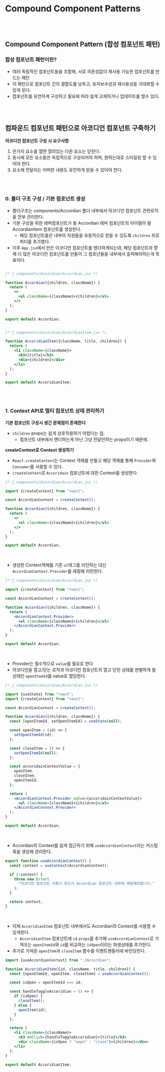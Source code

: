 # Compound Component Patterns

<br />
<br />

## Compound Component Pattern (합성 컴포넌트 패턴)

### 합성 컴포넌트 패턴이란?

- 여러 독립적인 컴포넌트들을 조합해, 서로 의존성없이 재사용 가능한 컴포넌트를 만드는 패턴
- 이 패턴으로 컴포넌트 간의 결합도를 낮추고, 유지보수성과 재사용성을 극대화할 수 있게 된다.
- 컴포넌트를 유연하게 구성하고 필요에 따라 쉽게 교체하거나 업데이트를 할수 있다.

<br />
<br />

## 컴파운드 컴포넌트 패턴으로 아코디언 컴포넌트 구축하기

**아코디언 컴포넌트 구성 시 요구사항**

1. 한가지 요소를 열면 열려있는 다른 요소는 닫힌다.
2. 동시에 모든 요소들은 독립적으로 구성되어야 하며, 원하는대로 스타일링 할 수 있어야 한다.
3. 요소에 전달되는 어떠한 내용도 유연하게 받을 수 있어야 한다.

<br />
<br />

### 0. 폴더 구조 구성 / 기본 컴포넌트 생성

- 폴더구조는 components/Accordian 폴더 내부에서 아코디언 컴포넌트 관련로직을 전부 관리한다.
- 기본 구성을 위한 래퍼컴포넌트가 될 Accordian 래퍼 컴포넌트의 아이템이 될 AccordianItem 컴포넌트를 생성한다.
  - 해당 컴포넌트들은 내부의 자원들을 유동적으로 받을 수 있도록 `children` 프로퍼티를 추가했다.
- 이후 `App.jsx`에서 만든 아코디언 컴포넌트를 렌더하게되는데, 해당 컴포넌트와 함께 더 많은 아코디언 컴포넌트를 만들어 그 컴포넌들을 내부에서 출력해야하는게 목표이다.

```jsx

/* 📑 components/Accordian/Accordian.jsx */

function Accordian({children, className}) {
  return (
    <>
      <ul className={className}>{children}</ul>
    </>
  );
}

export default Accordian;


/* 📑 components/Accordian/AccordianItem.jsx */

function AccoridianItem({className, title, children}) {
  return (
    <li className={className}>
      <h3>{title}</h3>
      <div>{children}</div>
    </li>
  );
}

export default AccoridianItem;


```

<br />
<br />

### 1. Context API로 멀티 컴포넌트 상태 관리하기

**기본 컴포넌트 구성시 생긴 문제점이 존재한다**

- `children` props는 쉽게 상호작용하기 어렵다는 점.
  - 컴포넌트 내부에서 렌더하는게 아닌 그냥 전달만하는 props이기 때문에.

**createContext로 Context 생성하기**

- `React.createContext`는 Context 객체를 만들고 해당 객체를 통해 `Provider`와 `Consumer`를 사용할 수 있다.
- `createContext`로 `Accoridain` 컴포넌트에 대한 Context를 생성한다.

```jsx
/* 📑 components/Accordian/Accordian.jsx */

import {createContext} from "react";

const AccordianContext = createContext();

function Accordian({children, className}) {
  return (
    <>
      <ul className={className}>{children}</ul>
    </>
  );
}

export default Accordian;
```

<br />

- 생성한 Context객체를 기존 `ul`태그를 리턴하는 대신 `AccordianContext.Provider`를 래핑해 리턴한다.

```jsx
/* 📑 components/Accordian/Accordian.jsx */

import {createContext} from "react";

const AccordianContext = createContext();

function Accordian({children, className}) {
  return (
    <AccordianContext.Provider>
      <ul className={className}>{children}</ul>
    </AccordianContext.Provider>
  );
}

export default Accordian;
```

<br />

- Provider는 필수적으로 `value`를 필요로 한다
- 아코디언을 열고/닫는 로직과 아코디언 컴포넌트의 열고 닫힌 상태를 판별하게 될 상태인 `openItemId`를 value로 할당한다.

```jsx
/* 📑 components/Accordian/Accordian.jsx */

import {useState} from "react";
import {createContext} from "react";

const AccordianContext = createContext();

function Accordian({children, className}) {
  const [openItemId, setOpenItemId] = useState(null);

  const openItem = (id) => {
    setOpenItemId(id);
  };

  const closeItem = () => {
    setOpenItemId(null);
  };

  const accoridainContextValue = {
    openItem,
    closeItem,
    openItemId,
  };

  return (
    <AccordianContext.Provider value={accoridainContextValue}>
      <ul className={className}>{children}</ul>
    </AccordianContext.Provider>
  );
}

export default Accordian;
```

<br />

- Accordian의 Context를 쉽게 접근하기 위해 `useAccordionContext`라는 커스텀훅을 생성해 관리한다.

```js
export function useAccordianContext() {
  const context = useContext(AccordianContext);

  if (!context) {
    throw new Error(
      "아코디언 컴포넌트 사용시 반드시 Accordian 컴포넌트 내부에 래핑해야합니다."
    );
  }

  return context;
}
```

<br />

- 이제 `AccoridianItem` 컴포넌트 내부에서도 Accordian의 Context를 사용할 수 있게된다.
  - `AccoridianItem` 컴포넌트에 `id` `props`를 추가해 `useAccordianContext`로 가져오는 `openItemId`와 `id`를 비교하는 `isOpen`이라는 파생상태를 추가한다.
- 추가로 가져온 `openItem`과 `closeItem` 함수를 이벤트핸들러에 바인딩한다.

```jsx
import {useAccordianContext} from "./Accordian";

function AccoridianItem({id, className, title, children}) {
  const {openItemId, openItem, closeItem} = useAccordianContext();

  const isOpen = openItemId === id;

  const handleToggleAccoridian = () => {
    if (isOpen) {
      closeItem();
    } else {
      openItem(id);
    }
  };

  return (
    <li className={className}>
      <h3 onClick={handleToggleAccoridian}>{title}</h3>
      <div className={isOpen ? "oepn" : "close"}>{children}</div>
    </li>
  );
}

export default AccoridianItem;
```

<br />
<br />
